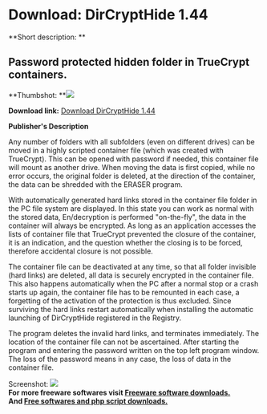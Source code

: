 # Download: DirCryptHide 1.44

**Short description: **

## Password protected hidden folder in TrueCrypt containers.

  
**Thumbshot: **![](http://www.freewarefiles.com/screenshot/dircrypthide_md.jpg)   
  
**Download link:** [Download DirCryptHide 1.44](http://freesoftwares.boysofts.com/DirCryptHide_program_59712.html)  
  

**Publisher's Description**  
  

Any number of folders with all subfolders (even on different drives) can be
moved in a highly scripted container file (which was created with TrueCrypt).
This can be opened with password if needed, this container file will mount as
another drive. When moving the data is first copied, while no error occurs,
the original folder is deleted, at the direction of the container, the data
can be shredded with the ERASER program.

With automatically generated hard links stored in the container file folder in
the PC file system are displayed. In this state you can work as normal with
the stored data, En/decryption is performed "on-the-fly", the data in the
container will always be encrypted. As long as an application accesses the
lists of container file that TrueCrypt prevented the closure of the container,
it is an indication, and the question whether the closing is to be forced,
therefore accidental closure is not possible.

The container file can be deactivated at any time, so that all folder
invisible (hard links) are deleted, all data is securely encrypted in the
container file. This also happens automatically when the PC after a normal
stop or a crash starts up again, the container file has to be remounted in
each case, a forgetting of the activation of the protection is thus excluded.
Since surviving the hard links restart automatically when installing the
automatic launching of DirCryptHide registered in the Registry.

The program deletes the invalid hard links, and terminates immediately. The
location of the container file can not be ascertained. After starting the
program and entering the password written on the top left program window. The
loss of the password means in any case, the loss of data in the container
file.

  
  
Screenshot: ![](http://www.freewarefiles.com/screenshot/dircrypthide.jpg)  
**For more freeware softwares visit [Freeware software downloads.](http://freesoftwares.boysofts.com/)**   
**And [Free softwares and php script downloads.](http://www.boysofts.com/)**


